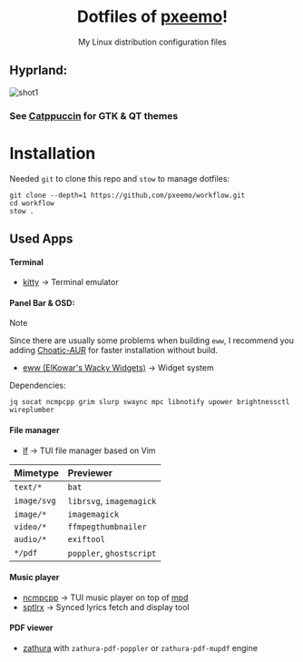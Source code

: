 <h1 align="center">Dotfiles of <a href="https://github.com/pxeemo">pxeemo</a>!</h1>
<p align="center">My Linux distribution configuration files</p>

## Hyprland:

![shot1](screenshots/view.avif)

### See [Catppuccin](https://catppuccin-website.vercel.app/) for GTK & QT themes

# Installation

Needed `git` to clone this repo and `stow` to manage dotfiles:

```shell
git clone --depth=1 https://github,com/pxeemo/workflow.git
cd workflow
stow .
```

## Used Apps

#### Terminal

- [kitty](https://github.com/kovidgoyal/kitty) &#8594; Terminal emulator

#### Panel Bar & OSD:

> [!NOTE]
> Since there are usually some problems when building `eww`, I recommend you adding [Choatic-AUR](https://aur.chaotic.cx/) for faster installation without build.

- [eww (ElKowar's Wacky Widgets)](https://elkowar.github.io/eww/) &#8594; Widget system

Dependencies:
```
jq socat ncmpcpp grim slurp swaync mpc libnotify upower brightnessctl wireplumber
```

#### File manager

- [lf](https://github.com/gokcehan/lf) &#8594; TUI file manager based on Vim

| Mimetype    | Previewer                |
| :---------- | :------------------------ |
| `text/*`    | `bat`                     |
| `image/svg` | `librsvg`, `imagemagick`  |
| `image/*`   | `imagemagick`             |
| `video/*`   | `ffmpegthumbnailer`       |
| `audio/*`   | `exiftool`                |
| `*/pdf`     | `poppler`, `ghostscript`  |

#### Music player

- [ncmpcpp](https://github.com/ncmpcpp/ncmpcpp) &#8594; TUI music player on top of [mpd](https://github.com/MusicPlayerDaemon/MPD)
- [sptlrx](https://github.com/raitonoberu/sptlrx) &#8594; Synced lyrics fetch and display tool

#### PDF viewer

- [zathura](https://github.com/pwmt/zathura) with `zathura-pdf-poppler` or `zathura-pdf-mupdf` engine
